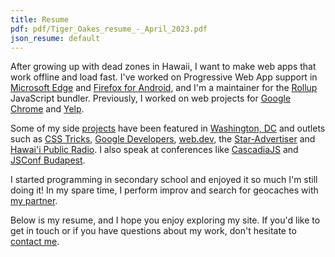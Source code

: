 ```yaml
---
title: Resume
pdf: pdf/Tiger_Oakes_resume_-_April_2023.pdf
json_resume: default
---
```


After growing up with dead zones in Hawaii, I want to make web apps that work offline and load fast. I've worked on Progressive Web App support in [Microsoft Edge](/projects/microsoft-edge/) and [Firefox for Android](/projects/mozilla-firefox/), and I'm a maintainer for the [Rollup](/projects/rollup/) JavaScript bundler. Previously, I worked on web projects for [Google Chrome](/projects/google/) and [Yelp](/projects/yelp/).

Some of my side [projects](/projects/) have been featured in [Washington, DC](https://gabbard.house.gov/news/press-releases/rep-tulsi-gabbard-presents-congressional-awards-young-leaders-hawai-i-s-second) and outlets such as [CSS Tricks](https://css-tricks.com/maskable-icons-android-adaptive-icons-for-your-pwa/), [Google Developers](https://developers.google.com/web/updates/2019/12/nic79#maskable-icons), [web.dev](https://web.dev/maskable-icon-audit/), the [Star-Advertiser](/featured-in/star-advertiser/) and [Hawai'i Public Radio](http://www.bytemarkscafe.org/2015/04/29/episode-348-sounding-rockets-apr-29-2015/). I also speak at conferences like [CascadiaJS](https://2020.cascadiajs.com/speakers/tiger-oakes) and [JSConf Budapest](https://jsconfbp.com/speakers/tiger-oakes).

I started programming in secondary school and enjoyed it so much I'm still doing it! In my spare time, I perform improv and search for geocaches with [my partner](https://daphneliu.com).

Below is my resume, and I hope you enjoy exploring my site. If you'd like to get in touch or if you have questions about my work, don't hesitate to [contact me](/#contact).

